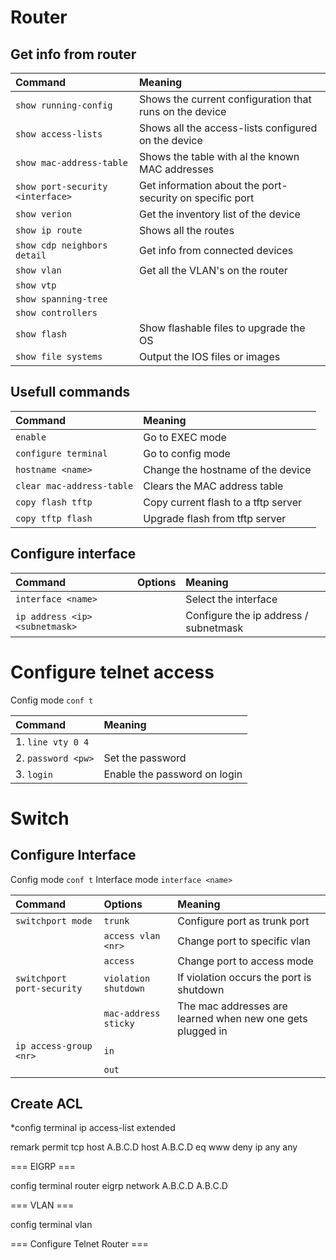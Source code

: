 # Router

## Get info from router

  | Command							| Meaning
  | :---                  			| :---
  | `show running-config`				| Shows the current configuration that runs on the device 
  | `show access-lists`				| Shows all the access-lists configured on the device
  | `show mac-address-table`			| Shows the table with al the known MAC addresses
  | `show port-security <interface>`	| Get information about the port-security on specific port
  | `show verion`						| Get the inventory list of the device 
  | `show ip route`					| Shows all the routes
  | `show cdp neighbors detail`		| Get info from connected devices
  | `show vlan`						| Get all the VLAN's on the router
  | `show vtp`						|
  | `show spanning-tree`				|
  | `show controllers`				|
  | `show flash`						| Show flashable files to upgrade the OS 
  | `show file systems`				| Output the IOS files or images

## Usefull commands

| Command							| Meaning
| :---                  			| :---
| `enable`							| Go to EXEC mode
| `configure terminal`				| Go to config mode
| `hostname <name>`					| Change the hostname of the device
| `clear mac-address-table`			| Clears the MAC address table
| `copy flash tftp`					| Copy current flash to a tftp server
| `copy tftp flash`					| Upgrade flash from tftp server

## Configure interface 

| Command							| Options				| Meaning
| :---                  			| :---					| :---
| `interface <name>`				|						| Select the interface
| `ip address <ip> <subnetmask>`	|						| Configure the ip address / subnetmask

# Configure telnet access

Config mode `conf t`

| Command				| Meaning
| :---              	| :---
| 1. `line vty 0 4`		|
| 2. `password <pw>`	| Set the password
| 3. `login`			| Enable the password on login

# Switch

## Configure Interface

Config mode `conf t`
Interface mode `interface <name>`

| Command							| Options				| Meaning
| :---                  			| :---					| :---
| `switchport mode`					| `trunk`				| Configure port as trunk port
| 									| `access vlan <nr>`	| Change port to specific vlan
|									| `access`				| Change port to access mode
| `switchport port-security`		| `violation shutdown`	| If violation occurs the port is shutdown
|									| `mac-address sticky`	| The mac addresses are learned when new one gets plugged in
| `ip access-group <nr>`			| `in`					|
|									| `out`					|



## Create ACL

*config terminal
ip access-list extended <naam>

remark <commentaar>
permit tcp host A.B.C.D host A.B.C.D eq www
deny ip any any

=== EIGRP ===

config terminal
router eigrp <nr>
network A.B.C.D A.B.C.D

=== VLAN ===

config terminal
vlan <nr>

=== Configure Telnet Router ===


